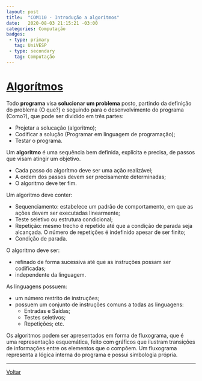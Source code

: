 ```yaml
---
layout: post
title:  "COM110 - Introdução a algoritmos"
date:   2020-08-03 21:15:21 -03:00
categories: Computação
badges:
 - type: primary
   tag: UniVESP
 - type: secondary
   tag: Computação
---
```


# [Algorítmos](https://cursos.univesp.br/courses/3163/pages/semana-1?module_item_id=264918)

Todo **programa** visa **solucionar um problema** posto, partindo da definição do problema (O que?) e seguindo para o desenvolvimento do programa (Como?), que pode ser dividido em três partes:
  * Projetar a solucação (algoritmo);
  * Codificar a solução (Programar em linguagem de programação);
  * Testar o programa.

<!--more-->

Um **algoritmo** é uma sequência bem definida, explícita e precisa, de passos que visam atingir um objetivo.
* Cada passo do algorítmo deve ser uma ação realizável;
* A ordem dos passos devem ser precisamente determinadas;
* O algoritmo deve ter fim.

Um algoritmo deve conter:

* Sequenciamento: estabelece um padrão de comportamento, em que as ações devem ser executadas linearmente;
* Teste seletivo ou estrutura condicional;
* Repetição: mesmo trecho é repetido até que a condição de parada seja alcançada. O número de repetições é indefinido apesar de ser finito;
* Condição de parada.


O algoritmo deve ser:

* refinado de forma sucessiva até que as instruções possam ser codificadas;
* independente da linguagem.


As linguagens possuem:

* um número restrito de instruções;
* possuem um conjunto de instruções comuns a todas as linguagens:
  * Entradas e Saídas;
  * Testes seletivos;
  * Repetições; etc.
  

Os algoritmos podem ser apresentados em forma de fluxograma, que é uma representação esquemática, feito com gráficos que ilustram transições de informações entre os elementos que o compõem. Um fluxograma representa a lógica interna do programa e possui simbologia própria.


<hr/>

[Voltar]({{site.baseurl}}/docs/tecnologia)